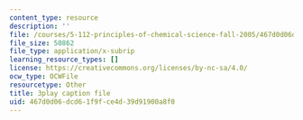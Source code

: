 ```yaml
---
content_type: resource
description: ''
file: /courses/5-112-principles-of-chemical-science-fall-2005/467d0d06dcd61f9fce4d39d91900a8f0_QyishgPCBfg.srt
file_size: 50862
file_type: application/x-subrip
learning_resource_types: []
license: https://creativecommons.org/licenses/by-nc-sa/4.0/
ocw_type: OCWFile
resourcetype: Other
title: 3play caption file
uid: 467d0d06-dcd6-1f9f-ce4d-39d91900a8f0
---
```

